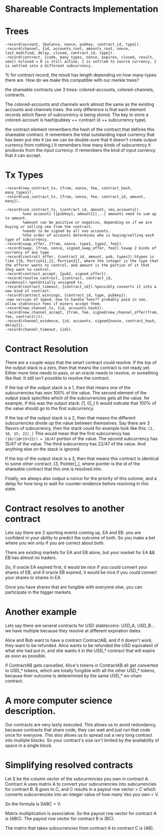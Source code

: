 Shareable Contracts Implementation
=============

Trees
=========

```
-record(account, {balance, nonce, pubkey, contract_id, type}).
-record(channel, {id, accounts_root, amounts_root, nonce, last_modified, delay, closed, contract_id, type}).
-record(contract, {code, many_types, nonce, expires, closed, result, veo}).%closed = 0 is still active, 1 is settled to source currency, 2 is settled into a different subcurrency.
```

% for contract record, the result has length depending on how many-types there are. How do we make this compatible with our merkle trees?

the shareable contracts use 3 trees: colored-accounts, colored-channels, contracts.

The colored-accounts and channels work almost the same as the existing accounts and channels trees. the only difference is that each element records which flavor of subcurrency is being stored.
The key to store a colored-account is hash(pubkey ++ contract id ++ subcurrency type).

the contract element remembers the hash of the contract that defines this shareable contract.
It remembers the total outstanding input currency that has been put into it (so we can be double-sure that it doesn't create output currency from nothing.)
It remembers how many kinds of subcurrency it produces from the input currency.
It remembers the kind of input currency that it can accept.

Tx Types
===========

```
-record(new_contract_tx, {from, nonce, fee, contract_hash, many_types}).
-record(use_contract_tx, {from, nonce, fee, contract_id, amount, many}).

-record(use_contract_tx, {contract_id, amount, veo_accounts}).
        %veo accounts [{pubkey1, amount1}|...] amounts need to sum up to amount.
        %amount can be positive or negative, depending on if we are buying or selling veo from the contract.
        %needs to be signed by all veo accounts.
        %the order of accounts determines who is buying/selling each type of subcurrency.
-record(swap_offer, {from, nonce, type1, type2, fee}).
-record(swap, {from, nonce, signed_swap_offer, fee}).%swap 2 kinds of currency of any type
-record(contract_offer, {contract_id, amount, pub, types}).%types is like [{0, Portion1},{2, Portion2}], where the integer is the type that the offerer wants to control, and amount is the portion of it that they want to control.
-record(contract_accept, {pub2, signed_offer}).
-record(resolve_contract, {contract, contract_id,  evidence}).%potentially unsigned tx.
-record(contract_timeout, {contract_id}).%possibly converts it into a new kind of contract.
-record(contract_winnings, {contract_id, type, pubkey}).
-new version of spend, how to handle fees?? probably paid in veo. allow stablecoin fees if miners accept them.
-record(new_channel_tx, {id, accounts_hash}).
-record(new_channel_accept, {from, fee, signed(new_channel_offer(from, fee, contract))}).
-record(channel_evidence, {id, accounts, signed{nonce, contract_hash, delay}}).
-record(channel_timeout, {id}).
```



Contract Resolution
===========

There are a couple ways that the smart contract could resolve.
If the top of the output stack is a zero, then that means the contract is not ready yet.
Either more time needs to pass, or an oracle needs to resolve, or something like that.
It still isn't possible to resolve the contract.

If the top of the output stack is a 1, then that means one of the subcurrencies has won 100% of the value. The second element of the output stack specifies which of the subcurrencies gets all the value.
for example, if this was the output stack: [1, 0|_]
It would indicate that 100% of the value should go to the first subcurrency.

If the top of the output stack is a 2, then that means the different subcurrencies divide up the value between themselves. Say there are 3 flavors of subcurrency, then the stack could for example look like this: `[2, 10, 15, 22|_]`
This would mean that the first subcurrency has `(10/(10+15+22)) = 10/47` portion of the value.
The second subcurrency has 15/47 of the value.
The third subcurrency has 22/47 of the value.
And anything else on the stack is ignored.

If the top of the output stack is a 3, then that means this contract is identical to some other contract. [3, Pointer|_], where pointer is the id of the shareable contract that this one is resolved into.


Finally, we always also output a nonce for the priority of this outome, and a delay for how long to wait for counter-evidence before resolving in this state.


Contract resolves to another contract
==============

Lets say there are 2 sporting events coming up, EA and EB.
you are confident in your ability to predict the outcome of both. So you make a bet where you win only if you are correct about both.

There are existing markets for EA and EB alone, but your market for EA && EB has almost no traders.

So, if oracle EA expired first, it would be nice if you could convert your shares of EB, and if oracle EB expired, it would be nice if you could convert your shares to shares in EA.

Once you have shares that are fungible with everyone else, you can participate in the bigger markets.


Another example
=======

Lets say there are several contracts for USD stablecoins: USD_A, USD_B...
we have multiple because they resolve at different expiration dates.

Alice and Bob want to have a contract ContractAB, and if it doesn't work, they want to be refunded.
Alice wants to be refunded the USD equivalent of what she had put in, and she wants it in the USD_* contract that will expire as soon as possible.

if ContractAB gets cancelled, Alice's tokens in ContractAB all get converted to USD_* tokens, which are totally fungible with all the other USD_* tokens, because their outcome is deteremined by the same USD_* on-chain contract.


A more computer science description.
========

Our contracts are very lazily executed. This allows us to avoid redundancy, because contracts that share code, they can wait and just run that code once for everyone. 
This also allows us to spread out a very long contract into multiple blocks. So your contract's size isn't limited by the availability of space in a single block.


Simplifying resolved contracts
===========

Let S be the column vector of the subcurrencies you own in contract A.
Contract A uses matrix A to convert your subcurrencies into subcurrencies for contract B.
B goes to C, and C results in a payout row vector = C which converts subcurrencies into an integer value of how many Veo you own = V.

So the formula is 
SABC = V.

Matrix multiplication is associative.
So the payout row vector for contract A is (ABC).
The payout row vector for contract B is (BC).

The matrix that takes subcurrencies from contract A to contract C is (AB).


